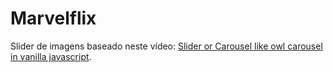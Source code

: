 # Marvelflix

Slider de imagens baseado neste vídeo: [Slider or Carousel like owl carousel in vanilla javascript](https://www.youtube.com/watch?v=vrAftV1XcNc&ab_channel=sakaos).
